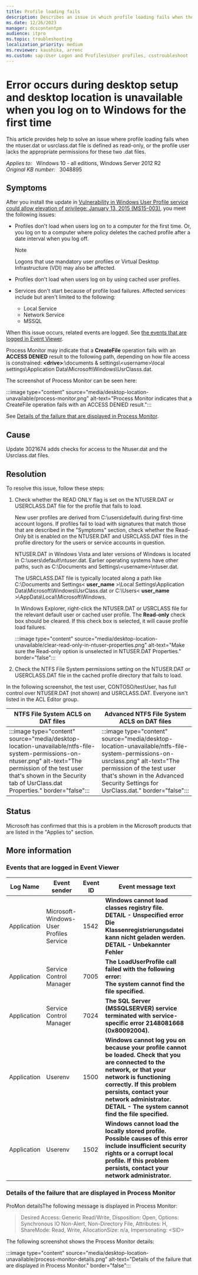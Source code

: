 ```yaml
---
title: Profile loading fails
description: Describes an issue in which profile loading fails when the ntuser.dat or usrclass.dat file is defined as read-only, or the profile user lacks the appropriate permissions for these two .dat files.
ms.date: 12/26/2023
manager: dcscontentpm
audience: itpro
ms.topic: troubleshooting
localization_priority: medium
ms.reviewer: kaushika, arrenc
ms.custom: sap:User Logon and Profiles\User profiles, csstroubleshoot
---
```

# Error occurs during desktop setup and desktop location is unavailable when you log on to Windows for the first time

This article provides help to solve an issue where profile loading fails when the ntuser.dat or usrclass.dat file is defined as read-only, or the profile user lacks the appropriate permissions for these two .dat files.

_Applies to:_ &nbsp; Windows 10 - all editions, Windows Server 2012 R2  
_Original KB number:_ &nbsp; 3048895

## Symptoms  

After you install the update in [Vulnerability in Windows User Profile service could allow elevation of privilege: January 13, 2015 (MS15-003)](https://support.microsoft.com/help/3021674), you meet the following issues:

- Profiles don't load when users log on to a computer for the first time. Or, you log on to a computer where policy deletes the cached profile after a date interval when you log off.

    > [!NOTE]
    > Logons that use mandatory user profiles or Virtual Desktop Infrastructure (VDI) may also be affected.

- Profiles don't load when users log on by using cached user profiles.
- Services don't start because of profile load failures. Affected services include but aren't limited to the following:
  - Local Service
  - Network Service
  - MSSQL

When this issue occurs, related events are logged. See [the events that are logged in Event Viewer](#more-information).

Process Monitor may indicate that a **CreateFile** operation fails with an **ACCESS DENIED** result to the following path, depending on how file access is constrained:
**\<drive>**:\documents & settings\\\<username>\local settings\Application Data\Microsoft\Windows\UsrClasss.dat.

The screenshot of Process Monitor can be seen here:

:::image type="content" source="media/desktop-location-unavailable/process-monitor.png" alt-text="Process Monitor indicates that a CreateFile operation fails with an ACCESS DENIED result.":::

See [Details of the failure that are displayed in Process Monitor](#details-of-the-failure-that-are-displayed-in-process-monitor).

## Cause

Update 3021674 adds checks for access to the Ntuser.dat and the Usrclass.dat files.

## Resolution

To resolve this issue, follow these steps:  

1. Check whether the READ ONLY flag is set on the NTUSER.DAT or USERCLASS.DAT file for the profile that fails to load.

    New user profiles are derived from C:\users\default\ during first-time account logons. If profiles fail to load with signatures that match those that are described in the "Symptoms" section, check whether the Read-Only bit is enabled on the NTUSER.DAT and USRCLASS.DAT files in the profile directory for the users or service accounts in question.

    NTUSER.DAT in Windows Vista and later versions of Windows is located in C:\users\default\ntuser.dat. Earlier operating systems have other paths, such as C:\Documents and Settings\\\<username>\ntuser.dat.

    The USRCLASS.DAT file is typically located along a path like C:\Documents and Settings\< **user_name** >\Local Settings\Application Data\Microsoft\Windows\UsrClass.dat or C:\Users\< **user_name** >\AppData\Local\Microsoft\Windows.

    In Windows Explorer, right-click the NTUSER.DAT or USRCLASS file for the relevant default user or cached user profile. The **Read-only** check box should be cleared. If this check box is selected, it will cause profile load failures.

    :::image type="content" source="media/desktop-location-unavailable/clear-read-only-in-ntuser-properties.png" alt-text="Make sure the Read-only option is unselected in NTUSER.DAT Properties." border="false":::

2. Check the NTFS File System permissions setting on the NTUSER.DAT or USERCLASS.DAT file in the cached profile directory that fails to load.

In the following screenshot, the test user, CONTOSO/testUser, has full control over NTUSER.DAT (not shown) and USRCLASS.DAT. Everyone isn't listed in the ACL Editor group.

|NTFS File System ACLS on DAT files|Advanced NTFS File System ACLS on DAT files|
|---|---|
|:::image type="content" source="media/desktop-location-unavailable/ntfs-file-system-permissions-on-ntuser.png" alt-text="The permission of the test user that's shown in the Security tab of UsrClass.dat Properties." border="false":::<br/>|:::image type="content" source="media/desktop-location-unavailable/ntfs-file-system-permissions-on-usrclass.png" alt-text="The permission of the test user that's shown in the Advanced Security Settings for UsrClass.dat." border="false":::|

## Status

Microsoft has confirmed that this is a problem in the Microsoft products that are listed in the "Applies to" section.

## More information

### Events that are logged in Event Viewer

|Log Name|Event sender|Event ID|Event message text|
|---|---|---|---|
|Application|Microsoft-Windows-User Profiles Service|1542| **Windows cannot load classes registry file.<br/>DETAIL - Unspecified error<br/>Die Klassenregistrierungsdatei kann nicht geladen werden.<br/>DETAIL - Unbekannter Fehler** |
|Application|Service Control Manager|7005| **The LoadUserProfile call failed with the following error:<br/>The system cannot find the file specified.** |
|Application|Service Control Manager|7024| **The SQL Server (MSSQLSERVER) service terminated with service-specific error 2148081668 (0x80092004).** |
|Application|Userenv|1500| **Windows cannot log you on because your profile cannot be loaded. Check that you are connected to the network, or that your network is functioning correctly. If this problem persists, contact your network administrator. DETAIL - The system cannot find the file specified.** |
|Application|Userenv|1502| **Windows cannot load the locally stored profile. Possible causes of this error include insufficient security rights or a corrupt local profile. If this problem persists, contact your network administrator.** |

### Details of the failure that are displayed in Process Monitor

ProMon detailsThe following message is displayed in Process Monitor:

> Desired Access: Generic Read/Write, Disposition: Open, Options: Synchronous IO Non-Alert, Non-Directory File, Attributes: H, ShareMode: Read, Write, AllocationSize: n/a, Impersonating: \<SID>  

The following screenshot shows the Process Monitor details:

:::image type="content" source="media/desktop-location-unavailable/process-monitor-details.png" alt-text="Details of the failure that are displayed in Process Monitor." border="false":::
